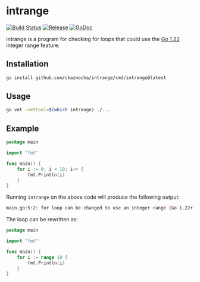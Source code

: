# intrange

[![Build Status](https://github.com/ckaznocha/intrange/actions/workflows/ci.yml/badge.svg?branch=main)](https://github.com/ckaznocha/intrange/actions/workflows/ci.yml)
[![Release](http://img.shields.io/github/release/ckaznocha/intrange.svg)](https://github.com/ckaznocha/intrange/releases/latest)
[![GoDoc](https://godoc.org/github.com/ckaznocha/intrange?status.svg)](https://godoc.org/github.com/ckaznocha/intrange)

intrange is a program for checking for loops that could use the [Go 1.22](https://go.dev/ref/spec#Go_1.22) integer
range feature.

## Installation

```bash
go install github.com/ckaznocha/intrange/cmd/intrange@latest
```

## Usage

```bash
go vet -vettool=$(which intrange) ./...
```

## Example

```go
package main

import "fmt"

func main() {
    for i := 0; i < 10; i++ {
        fmt.Println(i)
    }
}
```

Running `intrange` on the above code will produce the following output:

```bash
main.go:5:2: for loop can be changed to use an integer range (Go 1.22+)
```

The loop can be rewritten as:

```go
package main

import "fmt"

func main() {
    for i := range 10 {
        fmt.Println(i)
    }
}
```
